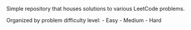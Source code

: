 Simple repository that houses solutions to various LeetCode problems.

Organized by problem difficulty level:
    - Easy
    - Medium
    - Hard
